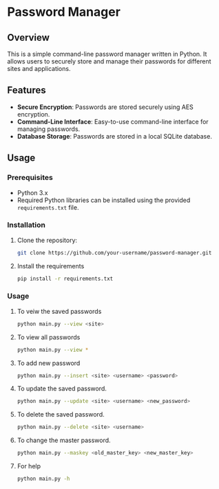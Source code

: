 # Password Manager

## Overview

This is a simple command-line password manager written in Python. It allows users to securely store and manage their passwords for different sites and applications.

## Features

- **Secure Encryption**: Passwords are stored securely using AES encryption.
- **Command-Line Interface**: Easy-to-use command-line interface for managing passwords.
- **Database Storage**: Passwords are stored in a local SQLite database.

## Usage

### Prerequisites

- Python 3.x
- Required Python libraries can be installed using the provided `requirements.txt` file.

### Installation

1. Clone the repository:

   ```bash
   git clone https://github.com/your-username/password-manager.git
2. Install the requirements
   ```bash
   pip install -r requirements.txt
### Usage
1. To veiw the saved passwords
   ```bash
   python main.py --view <site>
2. To view all passwords
    ```bash
   python main.py --view *

3. To add new password
    ```bash
   python main.py --insert <site> <username> <password>
4. To update the saved password.
   ```bash
   python main.py --update <site> <username> <new_password>
5. To delete the saved password.
   ```bash
   python main.py --delete <site> <username>
6. To change the  master password.
   ```bash
   python main.py --maskey <old_master_key> <new_master_key>
7. For help
   ```bash
   python main.py -h
   







